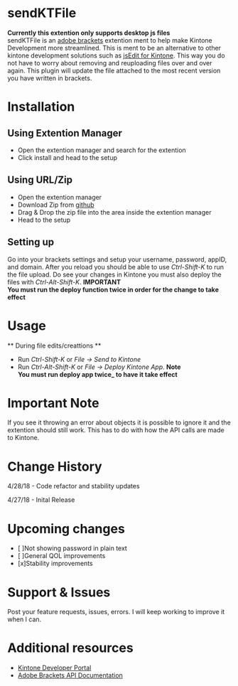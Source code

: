 # sendKTFile
**Currently this extention only supports desktop js files**\
sendKTFile is an [adobe brackets](http://brackets.io/) extention ment to help make Kintone Development more streamlined. This is ment to be an alternative to other kintone development solutions such as [jsEdit for Kintone](https://github.com/kintone/plugin-sdk/tree/master/examples/js-edit). This way you do not have to worry about removing and reuploading files over and over again. This plugin will update the file attached to the most recent version you have written in brackets.

# Installation

## Using Extention Manager
- Open the extention manager and search for the extention
- Click install and head to the setup

## Using URL/Zip
- Open the extention manager
- Download Zip from [github](https://github.com/ATTron/sendKTFile)
- Drag & Drop the zip file into the area inside the extention manager
- Head to the setup

## Setting up
Go into your brackets settings and setup your username, password, appID, and domain. After you reload you should be able to use *Ctrl-Shift-K* to run the file upload. Do see your changes in Kintone you must also deploy the files with *Ctrl-Alt-Shift-K*. **IMPORTANT\
You must run the deploy function twice in order for the change to take effect**

# Usage
** During file edits/creattions **
- Run *Ctrl-Shift-K* or *File -> Send to Kintone*
- Run *Ctrl-Alt-Shift-K* or *File -> Deploy Kintone App*. 
**Note\
You must run deploy app **__twice___** to have it take effect**

# Important Note
If you see it throwing an error about objects it is possible to ignore it and the extention should still work. This has to do with how the API calls are made to Kintone.

# Change History
4/28/18 - Code refactor and stability updates

4/27/18 - Inital Release

# Upcoming changes
- [ ]Not showing password in plain text
- [ ]General QOL improvements
- [x]Stability improvements

# Support & Issues
Post your feature requests, issues, errors. I will keep working to improve it when I can.

# Additional resources
- [Kintone Developer Portal](https://developer.kintone.io)
- [Adobe Brackets API Documentation](http://brackets.io/docs/current/)
